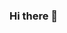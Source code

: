 ### Hi there 👋

<!--
**ceydakarapolat/ceydakarapolat** is a ✨ _special_ ✨ repository because its `README.md` (this file) appears on your GitHub profile.

Here are some ideas to get you started:
Database; I have knowledge of SQL
- 🔭 I’m currently working on Data Analysis 
- 🌱 I use PostgreSQL and Python 
- 👯 I’m looking to collaborate on Visualization of Data
- 🤔 I’m looking for help with ...
- 💬 Ask me about ...
- 📫 How to reach me: ...
- 😄 Pronouns: ...
- ⚡ Fun fact: ...
-->
